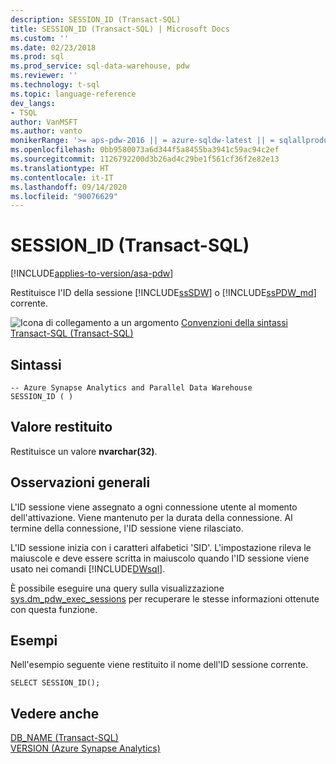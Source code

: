 ```yaml
---
description: SESSION_ID (Transact-SQL)
title: SESSION_ID (Transact-SQL) | Microsoft Docs
ms.custom: ''
ms.date: 02/23/2018
ms.prod: sql
ms.prod_service: sql-data-warehouse, pdw
ms.reviewer: ''
ms.technology: t-sql
ms.topic: language-reference
dev_langs:
- TSQL
author: VanMSFT
ms.author: vanto
monikerRange: '>= aps-pdw-2016 || = azure-sqldw-latest || = sqlallproducts-allversions'
ms.openlocfilehash: 0bb9580073a6d344f5a8455ba3941c59ac94c2ef
ms.sourcegitcommit: 1126792200d3b26ad4c29be1f561cf36f2e82e13
ms.translationtype: HT
ms.contentlocale: it-IT
ms.lasthandoff: 09/14/2020
ms.locfileid: "90076629"
---
```

# <a name="session_id-transact-sql"></a>SESSION_ID (Transact-SQL)
[!INCLUDE[applies-to-version/asa-pdw](../../includes/applies-to-version/asa-pdw.md)]

  Restituisce l'ID della sessione [!INCLUDE[ssSDW](../../includes/sssdw-md.md)] o [!INCLUDE[ssPDW_md](../../includes/sspdw-md.md)] corrente.  
  
 ![Icona di collegamento a un argomento](../../database-engine/configure-windows/media/topic-link.gif "Icona di collegamento a un argomento") [Convenzioni della sintassi Transact-SQL &#40;Transact-SQL&#41;](../../t-sql/language-elements/transact-sql-syntax-conventions-transact-sql.md)  
  
## <a name="syntax"></a>Sintassi  
  
```  
-- Azure Synapse Analytics and Parallel Data Warehouse  
SESSION_ID ( )  
```  
  
## <a name="return-value"></a>Valore restituito  
 Restituisce un valore **nvarchar(32)**.  
  
## <a name="general-remarks"></a>Osservazioni generali  
 L'ID sessione viene assegnato a ogni connessione utente al momento dell'attivazione. Viene mantenuto per la durata della connessione. Al termine della connessione, l'ID sessione viene rilasciato.  
  
 L'ID sessione inizia con i caratteri alfabetici 'SID'. L'impostazione rileva le maiuscole e deve essere scritta in maiuscolo quando l'ID sessione viene usato nei comandi [!INCLUDE[DWsql](../../includes/dwsql-md.md)].  
  
 È possibile eseguire una query sulla visualizzazione [sys.dm_pdw_exec_sessions](../../relational-databases/system-dynamic-management-views/sys-dm-pdw-exec-sessions-transact-sql.md) per recuperare le stesse informazioni ottenute con questa funzione.  
  
## <a name="examples"></a>Esempi  
 Nell'esempio seguente viene restituito il nome dell'ID sessione corrente.  
  
```  
SELECT SESSION_ID();  
```  
  
## <a name="see-also"></a>Vedere anche  
 [DB_NAME &#40;Transact-SQL&#41;](../../t-sql/functions/db-name-transact-sql.md)   
 [VERSION &#40;Azure Synapse Analytics&#41;](../../t-sql/functions/version-transact-sql-configuration-functions.md)
  
  
